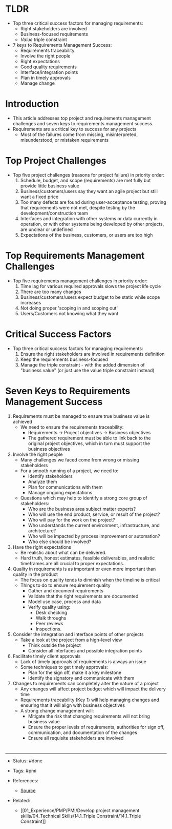 # TLDR
- Top three critical success factors for managing requirements:
	- Right stakeholders are involved
	- Business-focused requirements
	- *Value* triple constraint
- 7 keys to Requirements Management Success:
	- Requirements traceability
	- Involve the right people
	- Right expectations
	- Good quality requirements
	- Interface/integration points
	- Plan in timely approvals
	- Manage change

# Introduction

- This article addresses top project and requirements management challenges and seven keys to requirements management success.
- Requirements are a critical key to success for any projects
	- Most of the failures come from missing, misinterpreted, misunderstood, or mistaken requirements


# Top Project Challenges

- Top five project challenges (reasons for project failure) in priority order:
	1. Schedule, budget, and scope (requirements) are met fully but provide little business value
	2. Business/customers/users say they want an agile project but still want a fixed price
	3. Too many defects are found during user-acceptance testing, proving that requirements were not met, despite testing by the development/construction team
	4. Interfaces and integration with other systems or data currently in operation, or with other systems being developed by other projects, are unclear or undefined
	5.  Expectations of the business, customers, or users are too high

# Top Requirements Management Challenges

- Top five requirements management challenges in priority order:
	1. Time lag for various required approvals slows the project life cycle
	2. There are too many changes
	3. Business/customers/users expect budget to be static while scope increases
	4. Not doing proper 'scoping in and scoping out'
	5. Users/Customers not knowing what they want

# Critical Success Factors

- Top three critical success factors for managing requirements:
	1. Ensure the right stakeholders are involved in requirements definition
	2. Keep the requirements business-focused
	3. Manage the triple constraint - with the added dimension of "business value" (or just use the value triple constraint instead)

# Seven Keys to Requirements Management Success

1. Requirements must be managed to ensure true business value is achieved
	- We need to ensure the requirements traceability:
		- Requirements -> Project objectives -> Business objectives
		- The gathered requirement must be able to link back to the original project objectives, which in turn must support the business objectives
2. Involve the right people
	- Many challenges we faced come from wrong or missing stakeholders
	- For a smooth running of a project, we need to:
		- Identify stakeholders
		- Analyze them
		- Plan for communications with them
		- Manage ongoing expectations
	- Questions which may help to identify a strong core group of stakeholders:
		- Who are the business area subject matter experts?
		- Who will use the end product, service, or result of the project?
		- Who will pay for the work on the project?
		- Who understands the current environment, infrastructure, and architecture?
		- Who will be impacted by process improvement or automation?
		- Who else should be involved?
3. Have the right expectations
	- Be realistic about what can be delivered.
	- Hard truth, honest estimates, feasible deliverables, and realistic timeframes are all crucial to proper expectations.
4. Quality in requirements is as important or even more important than quality in the product
	- The focus on quality tends to diminish when the timeline is critical
	- Things to do to ensure requirement quality
		- Gather and document requirements
		- Validate that the right requirements are documented
		- Model use case, process and data
		- Verify quality using:
			- Desk checking
			- Walk throughs
			- Peer reviews
			- Inspections.
5. Consider the integration and interface points of other projects
	- Take a look at the project from a high-level view
		- Think outside the project
		- Consider all interfaces and possible integration points
6. Facilitate timely client approvals
	- Lack of timely approvals of requirements is always an issue
	- Some techniques to get timely approvals:
		- Plan for the sign off, make it a key milestone
		- Identify the signatory and communicate with them
7. Changes to requirements can completely alter the nature of a project
	- Any changes will affect project budget which will impact the delivery time
	- Requirements traceability (Key 1) will help managing changes and ensuring that it will align with business objectives
	- A strong change management will:
		- Mitigate the risk that changing requirements will not bring business value
		- Ensure the proper levels of requirements, authorities for sign off, communication, and documentation of the changes
		- Ensure all requisite stakeholders are involved


























# 

---
- Status: #done

- Tags: #pmi 

- References:
	- [Source](https://www.pmi.org/learning/library/top-tips-effective-requirements-management-9388)

- Related:
	- [[01_Experience/PMP/PMI/Develop project management skills/04_Technical Skills/14.1_Triple Constraint/14.1_Triple Constraint]]
